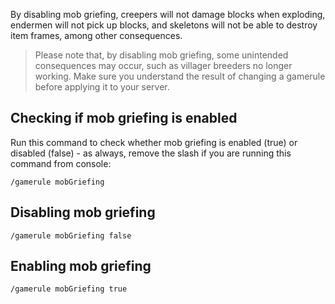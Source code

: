 
By disabling mob griefing, creepers will not damage blocks when exploding, endermen will not pick up blocks, and skeletons will not be able to destroy item frames, among other consequences.

> Please note that, by disabling mob griefing, some unintended consequences may occur, such as villager breeders no longer working. Make sure you understand the result of changing a gamerule before applying it to your server.

## Checking if mob griefing is enabled

Run this command to check whether mob griefing is enabled (true) or disabled (false) - as always, remove the slash if you are running this command from console:

```
/gamerule mobGriefing
```


## Disabling mob griefing

```
/gamerule mobGriefing false
```

## Enabling mob griefing

```
/gamerule mobGriefing true
```
